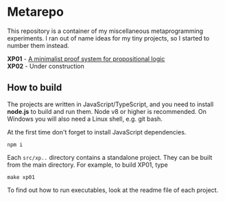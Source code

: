 # Metarepo

This repository is a container of my miscellaneous metaprogramming experiments.
I ran out of name ideas for my tiny projects, so I started to number
them instead.

**XP01** - [A minimalist proof system for propositional logic](src/xp01/README.md)  
**XP02** - Under construction

## How to build

The projects are written in JavaScript/TypeScript, and you need to install
__node.js__ to build and run them. Node v8 or higher is recommended.
On Windows you will also need a Linux shell, e.g. git bash.

At the first time don't forget to install JavaScript dependencies.

~~~
npm i
~~~

Each `src/xp..` directory contains a standalone project. They can be built from
the main directory. For example, to build XP01, type

~~~
make xp01
~~~

To find out how to run executables, look at the readme file of each project.
